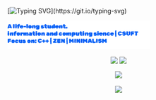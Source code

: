 [![Typing SVG](https://readme-typing-svg.demolab.com?font=Rubik+Spray+Paint&duration=3000&color=0761F7&vCenter=true&random=false&width=435&lines=Hi%2C+I'm+looechao.;Follow+me+on+github.)](https://git.io/typing-svg)

<p align="left"  style="width:64%;">
    <img src="https://raw.githubusercontent.com/looechao/blogimg/main/readme.png"/>
</p>


<p align="center"> 
<img src="https://ssr-contributions-svg.vercel.app/_/looechao?chart=3dbar&gap=0.6&scale=2&flatten=1&animation=wave&animation_duration=1&animation_delay=0.05&animation_amplitude=20&animation_frequency=0.5&animation_wave_center=0_0&weeks=30&theme=green" style="width:45%;" />     <img src="https://github-readme-stats.vercel.app/api?username=anotherUser&theme=transparent" style="width:45%;" /> </p>

<p align="center">
    <img src="https://ssr-contributions-svg.vercel.app/_/looechao?chart=3dbar&gap=1&scale=2.5&light=10&flatten=0&animation=wave&animation_duration=5&animation_delay=0.03&animation_amplitude=24&animation_frequency=0.1&animation_wave_center=19_3&weeks=30&theme=green"/>
</p>





<p align="center">
  <a href="https://count.getloli.com/"><img src="https://count.getloli.com/get/@looechao?theme=asoul"></a>
</p>


<!--
**looechao/looechao** is a ✨ _special_ ✨ repository because its `README.md` (this file) appears on your GitHub profile.

Here are some ideas to get you started:

- 🔭 I’m currently working on ...
- 🌱 I’m currently learning ...
- 👯 I’m looking to collaborate on ...
- 🤔 I’m looking for help with ...
- 💬 Ask me about ...
- 📫 How to reach me: ...
- 😄 Pronouns: ...
- ⚡ Fun fact: ...



<p align="center">
    <img src="https://github-readme-stats.vercel.app/api?username=looechao&theme=radical"  style="width:55%;"/>
</p>

<p align="center">
    <img src="https://github-readme-stats.vercel.app/api/top-langs/?username=looechao&layout=compact&theme=radical"  style="width:55%;"/>
</p>
<p align="center">
    <img src="https://komarev.com/ghpvc/?username=looechao&color=ff69b4"  style="width:15%;"/>
</p>

-->